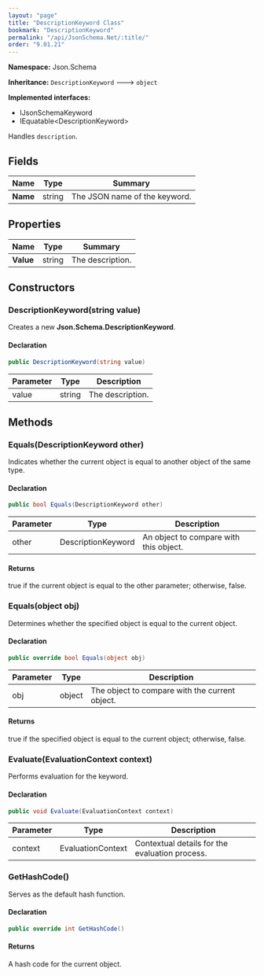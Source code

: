 ```yaml
---
layout: "page"
title: "DescriptionKeyword Class"
bookmark: "DescriptionKeyword"
permalink: "/api/JsonSchema.Net/:title/"
order: "9.01.21"
---
```

**Namespace:** Json.Schema

**Inheritance:**
`DescriptionKeyword`
 🡒 
`object`

**Implemented interfaces:**

- IJsonSchemaKeyword
- IEquatable\<DescriptionKeyword\>

Handles `description`.

## Fields

| Name | Type | Summary |
|---|---|---|
| **Name** | string | The JSON name of the keyword. |
## Properties

| Name | Type | Summary |
|---|---|---|
| **Value** | string | The description. |
## Constructors

### DescriptionKeyword(string value)

Creates a new **Json.Schema.DescriptionKeyword**.

#### Declaration

```c#
public DescriptionKeyword(string value)
```
| Parameter | Type | Description |
|---|---|---|
| value | string | The description. |

## Methods

### Equals(DescriptionKeyword other)

Indicates whether the current object is equal to another object of the same type.

#### Declaration

```c#
public bool Equals(DescriptionKeyword other)
```
| Parameter | Type | Description |
|---|---|---|
| other | DescriptionKeyword | An object to compare with this object. |

#### Returns

true if the current object is equal to the <paramref name="other">other</paramref> parameter; otherwise, false.

### Equals(object obj)

Determines whether the specified object is equal to the current object.

#### Declaration

```c#
public override bool Equals(object obj)
```
| Parameter | Type | Description |
|---|---|---|
| obj | object | The object to compare with the current object. |

#### Returns

true if the specified object  is equal to the current object; otherwise, false.

### Evaluate(EvaluationContext context)

Performs evaluation for the keyword.

#### Declaration

```c#
public void Evaluate(EvaluationContext context)
```
| Parameter | Type | Description |
|---|---|---|
| context | EvaluationContext | Contextual details for the evaluation process. |

### GetHashCode()

Serves as the default hash function.

#### Declaration

```c#
public override int GetHashCode()
```

#### Returns

A hash code for the current object.


